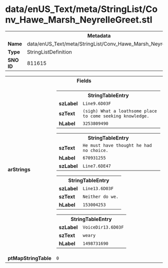 <h1>data/enUS_Text/meta/StringList/Conv_Hawe_Marsh_NeyrelleGreet.stl</h1><table><tr><th colspan="100%">Metadata</th></tr><tr><td><b>Name</b></td><td>data/enUS_Text/meta/StringList/Conv_Hawe_Marsh_NeyrelleGreet.stl</td></tr><tr><td><b>Type</b></td><td>StringListDefinition</td></tr><tr><td><b>SNO ID</b></td><td>811615</td></tr></table>

<table><tr><th colspan="100%">Fields</th></tr><tr><td><b>arStrings</b></td><td><table><tr><th colspan="100%">StringTableEntry</th></tr><tr><td><b>szLabel</b></td><td><code>Line9.6D03F</code></td></tr><tr><td><b>szText</b></td><td><code>(sigh) What a loathsome place to come seeking knowledge.</code></td></tr><tr><td><b>hLabel</b></td><td><code>3253809490</code></td></tr></table>


<table><tr><th colspan="100%">StringTableEntry</th></tr><tr><td><b>szText</b></td><td><code>He must have thought he had no choice.</code></td></tr><tr><td><b>hLabel</b></td><td><code>670931255</code></td></tr><tr><td><b>szLabel</b></td><td><code>Line7.6DE47</code></td></tr></table>


<table><tr><th colspan="100%">StringTableEntry</th></tr><tr><td><b>szLabel</b></td><td><code>Line13.6D03F</code></td></tr><tr><td><b>szText</b></td><td><code>Neither do we.</code></td></tr><tr><td><b>hLabel</b></td><td><code>153004253</code></td></tr></table>


<table><tr><th colspan="100%">StringTableEntry</th></tr><tr><td><b>szLabel</b></td><td><code>VoiceDir13.6D03F</code></td></tr><tr><td><b>szText</b></td><td><code>weary</code></td></tr><tr><td><b>hLabel</b></td><td><code>1498731690</code></td></tr></table>


</td></tr><tr><td><b>ptMapStringTable</b></td><td><code>0</code></td></tr></table>

